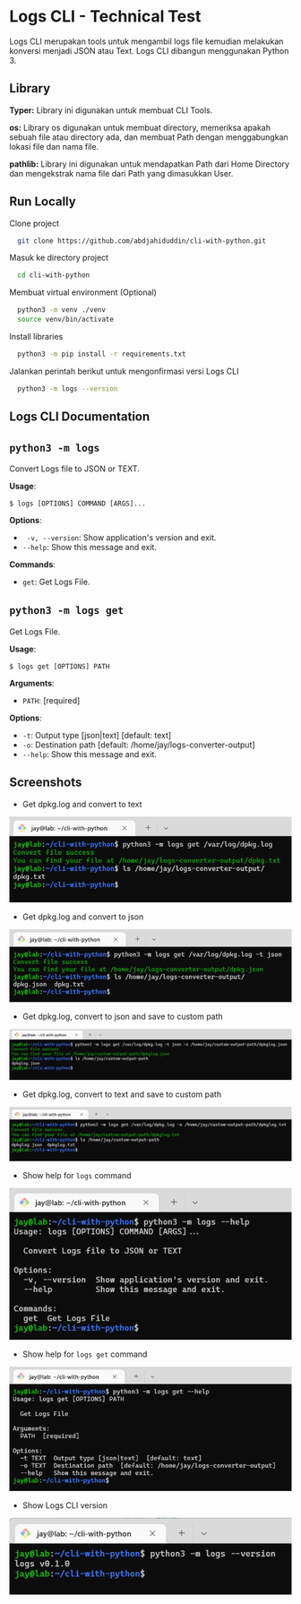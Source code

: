 
# Logs CLI - Technical Test

Logs CLI merupakan tools untuk mengambil logs file kemudian melakukan konversi menjadi JSON atau Text. Logs CLI dibangun menggunakan Python 3.


## Library

**Typer:** Library ini digunakan untuk membuat CLI Tools.

**os:** Library os digunakan untuk membuat directory, memeriksa apakah sebuah file atau directory ada, dan membuat Path dengan menggabungkan lokasi file dan nama file.  

**pathlib:** Library ini digunakan untuk mendapatkan Path dari Home Directory dan mengekstrak nama file dari Path yang dimasukkan User.

## Run Locally

Clone project

```bash
  git clone https://github.com/abdjahiduddin/cli-with-python.git
```

Masuk ke directory project 

```bash
  cd cli-with-python
```

Membuat virtual environment (Optional)

```bash
  python3 -m venv ./venv
  source venv/bin/activate
```

Install libraries

```bash
  python3 -m pip install -r requirements.txt
```

Jalankan perintah berikut untuk mengonfirmasi versi Logs CLI

```bash
  python3 -m logs --version
```


## Logs CLI Documentation

## `python3 -m logs`

Convert Logs file to JSON or TEXT.

**Usage**:

```console
$ logs [OPTIONS] COMMAND [ARGS]...
```

**Options**:

* ` -v, --version`: Show application's version and exit.
* `--help`: Show this message and exit.

**Commands**:

* `get`: Get Logs File.

## `python3 -m logs get`

Get Logs File.

**Usage**:

```console
$ logs get [OPTIONS] PATH
```

**Arguments**:

* `PATH`: [required]


**Options**:

* `-t`: Output type [json|text]  [default: text]
* `-o`: Destination path  [default: /home/jay/logs-converter-output]
* `--help`: Show this message and exit.


## Screenshots
* Get dpkg.log and convert to text

![text-default](https://github.com/abdjahiduddin/cli-with-python/blob/main/img/text-default.png?raw=true)

* Get dpkg.log and convert to json

![json-default](https://github.com/abdjahiduddin/cli-with-python/blob/main/img/json-default.png?raw=true)

* Get dpkg.log, convert to json and save to custom path

![json-custom](https://github.com/abdjahiduddin/cli-with-python/blob/main/img/json-custom.png?raw=true)

* Get dpkg.log, convert to text and save to custom path

![text-custom](https://github.com/abdjahiduddin/cli-with-python/blob/main/img/text-custom.png?raw=true)

* Show help for `logs` command

![logs-help](https://github.com/abdjahiduddin/cli-with-python/blob/main/img/logs-help.png?raw=true)

* Show help for `logs get` command

![logs-get-help](https://github.com/abdjahiduddin/cli-with-python/blob/main/img/logs-get-help.png?raw=true)

* Show Logs CLI version

![logs-get-help](https://github.com/abdjahiduddin/cli-with-python/blob/main/img/version.png?raw=true)
